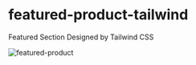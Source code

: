 # featured-product-tailwind
Featured Section Designed by Tailwind CSS


![featured-product](https://github.com/rahatulahsan/featured-product-tailwind/assets/11395028/799c29bc-0f8b-4f70-a787-612088eaf9c7)
